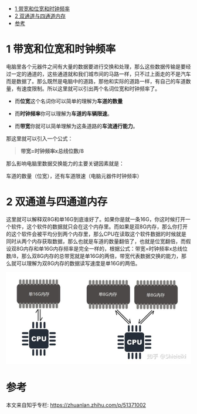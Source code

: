 
<!-- @import "[TOC]" {cmd="toc" depthFrom=1 depthTo=6 orderedList=false} -->

<!-- code_chunk_output -->

* [1 带宽和位宽和时钟频率](#1-带宽和位宽和时钟频率)
* [2 双通道与四通道内存](#2-双通道与四通道内存)
* [参考](#参考)

<!-- /code_chunk_output -->

# 1 带宽和位宽和时钟频率

电脑里各个元器件之间有大量的数据要进行交换和处理，那么这些数据传输是要经过一定的通道的，这些通道就和我们城市间的马路一样，只不过上面走的不是汽车而是数据了。那么既然是电脑中的道路，那他和实际的道路一样，有自己的车道数量，有速度限制。所以这里就可以引出两个名词位宽和时钟频率了。

- 而**位宽**这个名词你可以简单的理解为**车道的数量**

- 而**时钟频率**你可以理解为**车道的车辆限速**。

- 而**带宽**你就可以简单理解为这条道路的**车流通行能力**。

那这里就可以引入一个公式：

>**带宽=时钟频率x总线位数/8**

那么影响电脑里数据交换能力的主要关键因素就是：

车道的数量（位宽），还有车道限速（电脑元器件时钟频率）

# 2 双通道与四通道内存

这里就可以解释双8G和单16G到底谁好了。如果你是就一条16G，你这时候打开一个软件，这个软件的数据就只会在这个内存里。而如果是双8G内存，那么你打开的这个软件会被平均分到两个内存里，那么CPU在读取这个软件数据的时候就是同时从两个内存获取数据，那么也就是车道的数量翻倍了，也就是位宽翻倍，而假设双8G内存和单16G内存频率是完全一样的，根据公式：带宽=时钟频率x总线位数/8，那么双8G内存的总带宽就是单16G的两倍，带宽代表数据交换的能力，那么就可以理解为双8G内存的数据读写速度是单16G的两倍。

![](./images/2019-04-28-09-51-53.png)



# 参考

本文来自知乎专栏: https://zhuanlan.zhihu.com/p/51371002